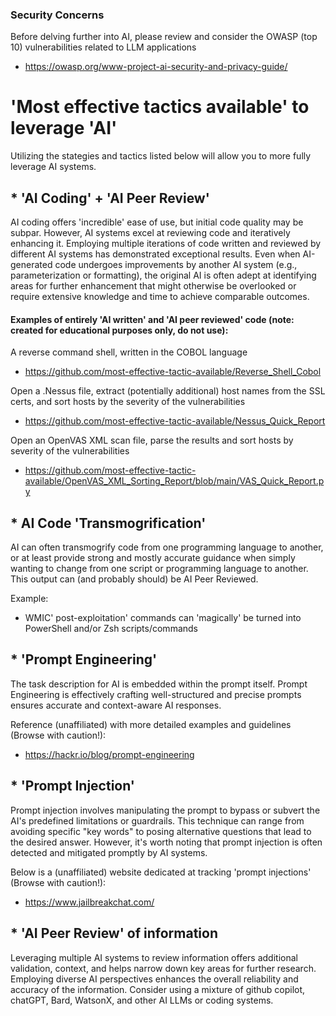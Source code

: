 ### Security Concerns
Before delving further into AI, please review and consider the OWASP (top 10) vulnerabilities related to LLM applications
* https://owasp.org/www-project-ai-security-and-privacy-guide/ 


# 'Most effective tactics available' to leverage 'AI'
Utilizing the stategies and tactics listed below will allow you to more fully leverage AI systems.

## * 'AI Coding' + 'AI Peer Review'
AI coding offers 'incredible' ease of use, but initial code quality may be subpar. However, AI systems excel at reviewing code and iteratively enhancing it. Employing multiple iterations of code written and reviewed by different AI systems has demonstrated exceptional results. Even when AI-generated code undergoes improvements by another AI system (e.g., parameterization or formatting), the original AI is often adept at identifying areas for further enhancement that might otherwise be overlooked or require extensive knowledge and time to achieve comparable outcomes.

#### Examples of entirely 'AI written' and 'AI peer reviewed' code (note: created for educational purposes only, do not use):

A reverse command shell, written in the COBOL language 
* https://github.com/most-effective-tactic-available/Reverse_Shell_Cobol

Open a .Nessus file, extract (potentially additional) host names from the SSL certs, and sort hosts by the severity of the vulnerabilities
* https://github.com/most-effective-tactic-available/Nessus_Quick_Report

Open an OpenVAS XML scan file, parse the results and sort hosts by severity of the vulnerabilities
* https://github.com/most-effective-tactic-available/OpenVAS_XML_Sorting_Report/blob/main/VAS_Quick_Report.py


## * AI Code 'Transmogrification' 
AI can often transmogrify code from one programming language to another, or at least provide strong and mostly accurate guidance when simply wanting to change from one script or programming language to another. This output can (and probably should) be AI Peer Reviewed. 

Example:
* WMIC' post-exploitation' commands can 'magically' be turned into PowerShell and/or Zsh scripts/commands

## * 'Prompt Engineering'
The task description for AI is embedded within the prompt itself. Prompt Engineering is effectively crafting well-structured and precise prompts ensures accurate and context-aware AI responses.

Reference (unaffiliated) with more detailed examples and guidelines (Browse with caution!):
* https://hackr.io/blog/prompt-engineering

## * 'Prompt Injection'
Prompt injection involves manipulating the prompt to bypass or subvert the AI's predefined limitations or guardrails. This technique can range from avoiding specific "key words" to posing alternative questions that lead to the desired answer. However, it's worth noting that prompt injection is often detected and mitigated promptly by AI systems.

Below is a (unaffiliated) website dedicated at tracking 'prompt injections' (Browse with caution!):
* https://www.jailbreakchat.com/

## * 'AI Peer Review' of information
Leveraging multiple AI systems to review information offers additional validation, context, and helps narrow down key areas for further research. Employing diverse AI perspectives enhances the overall reliability and accuracy of the information. Consider using a mixture of github copilot, chatGPT, Bard, WatsonX, and other AI LLMs or coding systems.
